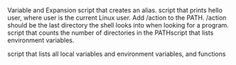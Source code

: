 Variable and Expansion
script that creates an alias.
script that prints hello user, where user is the current Linux user.
Add /action to the PATH. /action should be the last directory the shell looks into when looking for a program.
 script that counts the number of directories in the PATHscript that lists environment variables.


script that lists all local variables and environment variables, and functions
